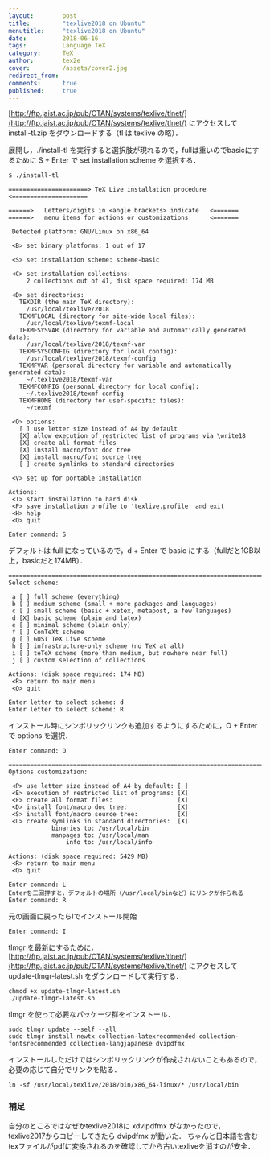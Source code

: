 ```yaml
---
layout:        post
title:         "texlive2018 on Ubuntu"
menutitle:     "texlive2018 on Ubuntu"
date:          2018-06-16
tags:          Language TeX
category:      TeX
author:        tex2e
cover:         /assets/cover2.jpg
redirect_from:
comments:      true
published:     true
---
```


[http://ftp.jaist.ac.jp/pub/CTAN/systems/texlive/tlnet/](http://ftp.jaist.ac.jp/pub/CTAN/systems/texlive/tlnet/)
にアクセスして install-tl.zip をダウンロードする（tl は texlive の略）．

展開し，./install-tl を実行すると選択肢が現れるので，fullは重いのでbasicにするために
S + Enter で set installation scheme を選択する．

```
$ ./install-tl

======================> TeX Live installation procedure <=====================

======>   Letters/digits in <angle brackets> indicate   <=======
======>   menu items for actions or customizations      <=======

 Detected platform: GNU/Linux on x86_64

 <B> set binary platforms: 1 out of 17

 <S> set installation scheme: scheme-basic

 <C> set installation collections:
     2 collections out of 41, disk space required: 174 MB

 <D> set directories:
   TEXDIR (the main TeX directory):
     /usr/local/texlive/2018
   TEXMFLOCAL (directory for site-wide local files):
     /usr/local/texlive/texmf-local
   TEXMFSYSVAR (directory for variable and automatically generated data):
     /usr/local/texlive/2018/texmf-var
   TEXMFSYSCONFIG (directory for local config):
     /usr/local/texlive/2018/texmf-config
   TEXMFVAR (personal directory for variable and automatically generated data):
     ~/.texlive2018/texmf-var
   TEXMFCONFIG (personal directory for local config):
     ~/.texlive2018/texmf-config
   TEXMFHOME (directory for user-specific files):
     ~/texmf

 <O> options:
   [ ] use letter size instead of A4 by default
   [X] allow execution of restricted list of programs via \write18
   [X] create all format files
   [X] install macro/font doc tree
   [X] install macro/font source tree
   [ ] create symlinks to standard directories

 <V> set up for portable installation

Actions:
 <I> start installation to hard disk
 <P> save installation profile to 'texlive.profile' and exit
 <H> help
 <Q> quit

Enter command: S
```

デフォルトは full になっているので，d + Enter で basic にする（fullだと1GB以上，basicだと174MB）．

```
===============================================================================
Select scheme:

 a [ ] full scheme (everything)
 b [ ] medium scheme (small + more packages and languages)
 c [ ] small scheme (basic + xetex, metapost, a few languages)
 d [X] basic scheme (plain and latex)
 e [ ] minimal scheme (plain only)
 f [ ] ConTeXt scheme
 g [ ] GUST TeX Live scheme
 h [ ] infrastructure-only scheme (no TeX at all)
 i [ ] teTeX scheme (more than medium, but nowhere near full)
 j [ ] custom selection of collections

Actions: (disk space required: 174 MB)
 <R> return to main menu
 <Q> quit

Enter letter to select scheme: d
Enter letter to select scheme: R
```

インストール時にシンボリックリンクも追加するようにするために，O + Enter で options を選択．

```
Enter command: O

===============================================================================
Options customization:

 <P> use letter size instead of A4 by default: [ ]
 <E> execution of restricted list of programs: [X]
 <F> create all format files:                  [X]
 <D> install font/macro doc tree:              [X]
 <S> install font/macro source tree:           [X]
 <L> create symlinks in standard directories:  [X]
            binaries to: /usr/local/bin
            manpages to: /usr/local/man
                info to: /usr/local/info

Actions: (disk space required: 5429 MB)
 <R> return to main menu
 <Q> quit

Enter command: L
Enterを三回押すと，デフォルトの場所（/usr/local/binなど）にリンクが作られる
Enter command: R
```

元の画面に戻ったらIでインストール開始

```
Enter command: I
```

tlmgr を最新にするために，
[http://ftp.jaist.ac.jp/pub/CTAN/systems/texlive/tlnet/](http://ftp.jaist.ac.jp/pub/CTAN/systems/texlive/tlnet/)
にアクセスして update-tlmgr-latest.sh をダウンロードして実行する．

```
chmod +x update-tlmgr-latest.sh
./update-tlmgr-latest.sh
```

tlmgr を使って必要なパッケージ群をインストール．

```
sudo tlmgr update --self --all
sudo tlmgr install newtx collection-latexrecommended collection-fontsrecommended collection-langjapanese dvipdfmx
```

インストールしただけではシンボリックリンクが作成されないこともあるので，必要の応じて自分でリンクを貼る．

```
ln -sf /usr/local/texlive/2018/bin/x86_64-linux/* /usr/local/bin
```

### 補足

自分のところではなぜかtexlive2018に xdvipdfmx がなかったので，texlive2017からコピーしてきたら dvipdfmx が動いた．
ちゃんと日本語を含むtexファイルがpdfに変換されるのを確認してから古いtexliveを消すのが安全．
